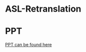 # ASL-Retranslation

# PPT
[PPT can be found here](https://duckyies.github.io/ASL-Retranslation/robotic_hand.html)
